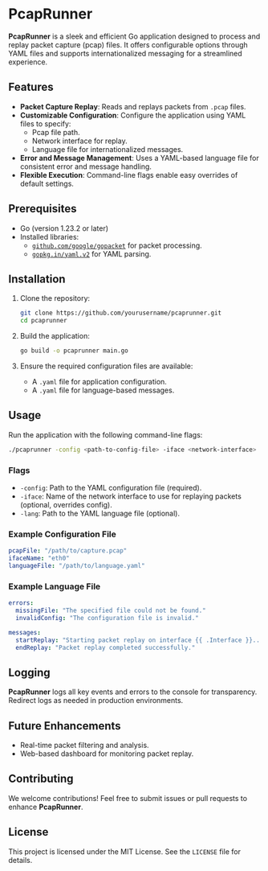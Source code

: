 # PcapRunner

**PcapRunner** is a sleek and efficient Go application designed to process and replay packet capture (pcap) files. It offers configurable options through YAML files and supports internationalized messaging for a streamlined experience.

## Features

- **Packet Capture Replay**: Reads and replays packets from `.pcap` files.
- **Customizable Configuration**: Configure the application using YAML files to specify:
  - Pcap file path.
  - Network interface for replay.
  - Language file for internationalized messages.
- **Error and Message Management**: Uses a YAML-based language file for consistent error and message handling.
- **Flexible Execution**: Command-line flags enable easy overrides of default settings.

## Prerequisites

- Go (version 1.23.2 or later)
- Installed libraries:
  - [`github.com/google/gopacket`](https://github.com/google/gopacket) for packet processing.
  - [`gopkg.in/yaml.v2`](https://pkg.go.dev/gopkg.in/yaml.v2) for YAML parsing.

## Installation

1. Clone the repository:
   ```bash
   git clone https://github.com/yourusername/pcaprunner.git
   cd pcaprunner
   ```

2. Build the application:
   ```bash
   go build -o pcaprunner main.go
   ```

3. Ensure the required configuration files are available:
   - A `.yaml` file for application configuration.
   - A `.yaml` file for language-based messages.

## Usage

Run the application with the following command-line flags:

```bash
./pcaprunner -config <path-to-config-file> -iface <network-interface>
```

### Flags

- `-config`: Path to the YAML configuration file (required).
- `-iface`: Name of the network interface to use for replaying packets (optional, overrides config).
- `-lang`: Path to the YAML language file (optional).

### Example Configuration File

```yaml
pcapFile: "/path/to/capture.pcap"
ifaceName: "eth0"
languageFile: "/path/to/language.yaml"
```

### Example Language File

```yaml
errors:
  missingFile: "The specified file could not be found."
  invalidConfig: "The configuration file is invalid."

messages:
  startReplay: "Starting packet replay on interface {{ .Interface }}..."
  endReplay: "Packet replay completed successfully."
```

## Logging

**PcapRunner** logs all key events and errors to the console for transparency. Redirect logs as needed in production environments.

## Future Enhancements

- Real-time packet filtering and analysis.
- Web-based dashboard for monitoring packet replay.

## Contributing

We welcome contributions! Feel free to submit issues or pull requests to enhance **PcapRunner**.

## License

This project is licensed under the MIT License. See the `LICENSE` file for details.
